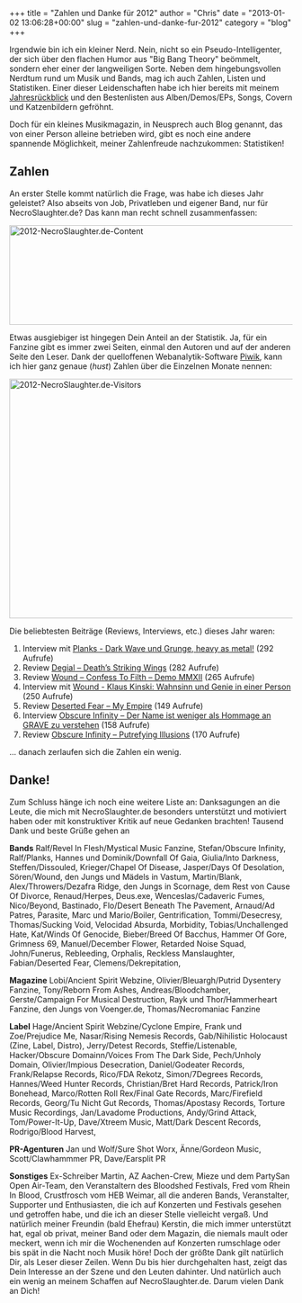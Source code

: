 +++
title = "Zahlen und Danke für 2012"
author = "Chris"
date = "2013-01-02 13:06:28+00:00"
slug = "zahlen-und-danke-fur-2012"
category = "blog"
+++

Irgendwie bin ich ein kleiner Nerd. Nein, nicht so ein Pseudo-Intelligenter, der sich über den flachen Humor aus "Big Bang Theory" beömmelt, sondern eher einer der langweiligen Sorte. Neben dem hingebungsvollen Nerdtum rund um Musik und Bands, mag ich auch Zahlen, Listen und Statistiken. Einer dieser Leidenschaften habe ich hier bereits mit meinem <a href="http://necroslaughter.de/2012/12/farewell-2012/" title="Farewell 2012!">Jahresrückblick</a> und den Bestenlisten aus Alben/Demos/EPs, Songs, Covern und Katzenbildern gefröhnt.

Doch für ein kleines Musikmagazin, in Neusprech auch Blog genannt, das von einer Person alleine betrieben wird, gibt es noch eine andere spannende Möglichkeit, meiner Zahlenfreude nachzukommen: Statistiken!

<h2>Zahlen</h2>

An erster Stelle kommt natürlich die Frage, was habe ich dieses Jahr geleistet? Also abseits von Job, Privatleben und eigener Band, nur für NecroSlaughter.de? Das kann man recht schnell zusammenfassen:

<img src="http://necroslaughter.de/wp-content/uploads/2013/01/2012-NecroSlaughter.de-Content.png" alt="2012-NecroSlaughter.de-Content" width="633" height="177" class="alignnone size-full wp-image-9698" />

Etwas ausgiebiger ist hingegen Dein Anteil an der Statistik. Ja, für ein Fanzine gibt es immer zwei Seiten, einmal den Autoren und auf der anderen Seite den Leser. Dank der quelloffenen Webanalytik-Software <a href="http://de.piwik.org/">Piwik</a>, kann ich hier ganz genaue (*hust*) Zahlen über die Einzelnen Monate nennen:

<img src="http://necroslaughter.de/wp-content/uploads/2013/01/2012-NecroSlaughter.de-Visitors.png" alt="2012-NecroSlaughter.de-Visitors" width="632" height="426" class="alignnone size-full wp-image-9699" />

Die beliebtesten Beiträge (Reviews, Interviews, etc.) dieses Jahr waren:<ol><li>Interview mit <a href="http://necroslaughter.de/2012/11/planks-dark-wave-und-grunge-heavy-as-metal/" title="PLANKS – Dark Wave und Grunge, heavy as metal!">Planks - Dark Wave und Grunge, heavy as metal!</a> (292 Aufrufe)</li><li>Review <a href="http://necroslaughter.de/2012/06/degial-deaths-striking-wings/" title="Degial – Death’s Striking Wings">Degial – Death’s Striking Wings</a> (282 Aufrufe)</li><li>Review <a href="http://necroslaughter.de/2012/06/wound-confess-to-filth-demo-mmxii/" title="Wound – Confess To Filth – Demo MMXII">Wound – Confess To Filth – Demo MMXII</a> (265 Aufrufe)</li><li>Interview mit <a href="http://necroslaughter.de/2012/06/wound-klaus-kinski-wahnsinn-und-genie-in-einer-person/" title="WOUND – Klaus Kinski: Wahnsinn und Genie in einer Person">Wound - Klaus Kinski: Wahnsinn und Genie in einer Person</a> (250 Aufrufe)</li>	<li>Review <a href="http://necroslaughter.de/2012/10/deserted-fear-my-empire/" title="Deserted Fear – My Empire">Deserted Fear – My Empire</a> (149 Aufrufe)</li><li>Interview <a href="http://necroslaughter.de/2012/09/obscure-infinity-der-name-ist-weniger-als-hommage-an-grave-zu-verstehen/" title="Obscure Infinity –  Der Name ist weniger als Hommage an GRAVE zu verstehen">Obscure Infinity – Der Name ist weniger als Hommage an GRAVE zu verstehen</a> (158 Aufrufe)</li><li>Review <a href="http://necroslaughter.de/2012/09/obscure-infinity-putrefying-illusions/" title="Obscure Infinity – Putrefying Illusions">Obscure Infinity – Putrefying Illusions</a> (170 Aufrufe)</li>
</ol>... danach zerlaufen sich die Zahlen ein wenig.

<h2>Danke!</h2>

Zum Schluss hänge ich noch eine weitere Liste an: Danksagungen an die Leute, die mich mit NecroSlaughter.de besonders unterstützt und motiviert haben oder mit konstruktiver Kritik auf neue Gedanken brachten! Tausend Dank und beste Grüße gehen an

**Bands**
Ralf/Revel In Flesh/Mystical Music Fanzine, Stefan/Obscure Infinity, Ralf/Planks, Hannes und Dominik/Downfall Of Gaia, Giulia/Into Darkness, Steffen/Dissouled, Krieger/Chapel Of Disease, Jasper/Days Of Desolation, Sören/Wound, den Jungs und Mädels in Vastum, Martin/Blank, Alex/Throwers/Dezafra Ridge, den Jungs in Scornage, dem Rest von Cause Of Divorce, Renaud/Herpes, Deus.exe, Wenceslas/Cadaveric Fumes, Nico/Beyond, Bastinado, Flo/Desert Beneath The Pavement, Arnaud/Ad Patres, Parasite, Marc und Mario/Boiler, Gentrification, Tommi/Desecresy, Thomas/Sucking Void, Velocidad Absurda, Morbidity, Tobias/Unchallenged Hate, Kat/Winds Of Genocide, Bieber/Breed Of Bacchus, Hammer Of Gore, Grimness 69, Manuel/December Flower, Retarded Noise Squad, John/Funerus, Rebleeding, Orphalis, Reckless Manslaughter, Fabian/Deserted Fear, Clemens/Dekrepitation, 

**Magazine**
Lobi/Ancient Spirit Webzine, Olivier/Bleuargh/Putrid Dysentery Fanzine, Tony/Reborn From Ashes, Andreas/Bloodchamber, Gerste/Campaign For Musical Destruction, Rayk und Thor/Hammerheart Fanzine, den Jungs von Voenger.de, Thomas/Necromaniac Fanzine

**Label**
Hage/Ancient Spirit Webzine/Cyclone Empire, Frank und Zoe/Prejudice Me, Nasar/Rising Nemesis Records, Gab/Nihilistic Holocaust (Zine, Label, Distro), Jerry/Detest Records, Steffie/Listenable, Hacker/Obscure Domainn/Voices From The Dark Side, Pech/Unholy Domain, Olivier/Impious Desecration, Daniel/Godeater Records, Frank/Relapse Records, Rico/FDA Rekotz, Simon/7Degrees Records, Hannes/Weed Hunter Records, Christian/Bret Hard Records, Patrick/Iron Bonehead, Marco/Rotten Roll Rex/Final Gate Records, Marc/Firefield Records, Georg/Tu Nicht Gut Records, Thomas/Apostasy Records, Torture Music Recordings, Jan/Lavadome Productions, Andy/Grind Attack, Tom/Power-It-Up, Dave/Xtreem Music, Matt/Dark Descent Records, Rodrigo/Blood Harvest, 

**PR-Agenturen**
Jan und Wolf/Sure Shot Worx, Änne/Gordeon Music, Scott/Clawhammmer PR, Dave/Earsplit PR

**Sonstiges**
Ex-Schreiber Martin, AZ Aachen-Crew, Mieze und dem PartySan Open Air-Team, den Veranstaltern des Bloodshed Festivals, Fred vom Rhein In Blood, Crustfrosch vom HEB Weimar, all die anderen Bands, Veranstalter, Supporter und Enthusiasten, die ich auf Konzerten und Festivals gesehen und getroffen habe, und die ich an dieser Stelle vielleicht vergaß. Und natürlich meiner Freundin (bald Ehefrau) Kerstin, die mich immer unterstützt hat, egal ob privat, meiner Band oder dem Magazin, die niemals mault oder meckert, wenn ich mir die Wochenenden auf Konzerten rumschlage oder bis spät in die Nacht noch Musik höre! Doch der größte Dank gilt natürlich Dir, als Leser dieser Zeilen. Wenn Du bis hier durchgehalten hast, zeigt das Dein Interesse an der Szene und den Leuten dahinter. Und natürlich auch ein wenig an meinem Schaffen auf NecroSlaughter.de. Darum vielen Dank an Dich!
